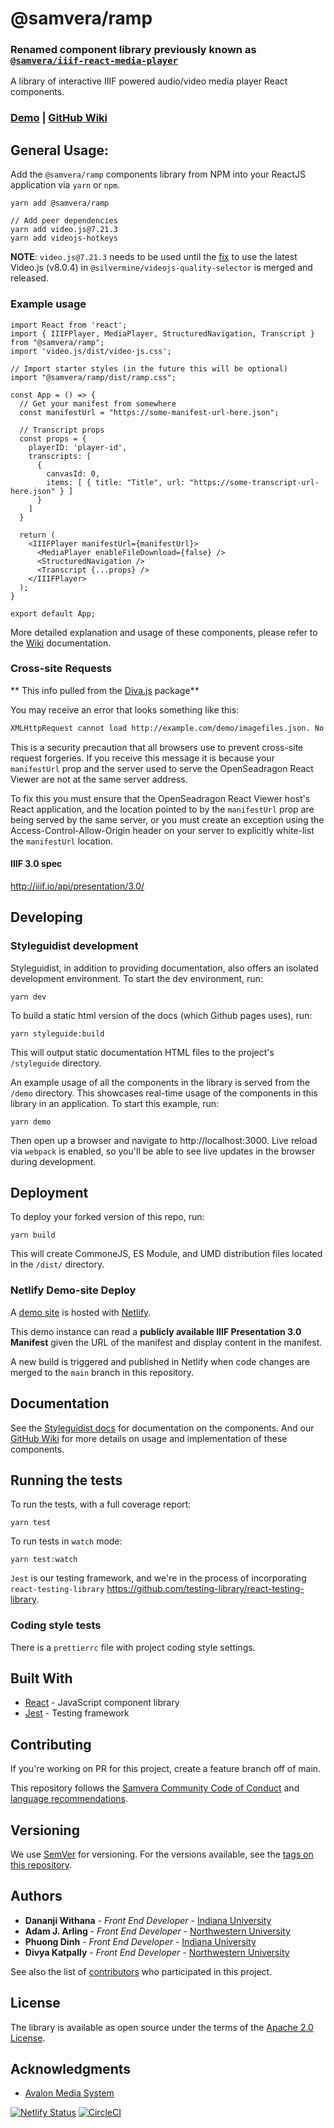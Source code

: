 # @samvera/ramp

### **Renamed component library previously known as [`@samvera/iiif-react-media-player`](https://www.npmjs.com/package/@samvera/iiif-react-media-player)**

A library of interactive IIIF powered audio/video media player React components.

### **[Demo](https://iiif-react-media-player.netlify.app/) | [GitHub Wiki](https://github.com/samvera-labs/ramp/wiki)**

## General Usage:

Add the `@samvera/ramp` components library from NPM into your ReactJS application via `yarn` or `npm`.

```
yarn add @samvera/ramp

// Add peer dependencies
yarn add video.js@7.21.3
yarn add videojs-hotkeys
```

**NOTE**: `video.js@7.21.3` needs to be used until the [fix](https://github.com/silvermine/videojs-quality-selector/pull/93) to use the latest Video.js (v8.0.4) in `@silvermine/videojs-quality-selector` is merged and released.

### Example usage

```
import React from 'react';
import { IIIFPlayer, MediaPlayer, StructuredNavigation, Transcript } from "@samvera/ramp";
import 'video.js/dist/video-js.css';

// Import starter styles (in the future this will be optional)
import "@samvera/ramp/dist/ramp.css";

const App = () => {
  // Get your manifest from somewhere
  const manifestUrl = "https://some-manifest-url-here.json";

  // Transcript props
  const props = {
    playerID: 'player-id',
    transcripts: [
      {
        canvasId: 0,
        items: [ { title: "Title", url: "https://some-transcript-url-here.json" } ]
      }
    ]
  }

  return (
    <IIIFPlayer manifestUrl={manifestUrl}>
      <MediaPlayer enableFileDownload={false} />
      <StructuredNavigation />
      <Transcript {...props} />
    </IIIFPlayer>
  );
}

export default App;
```

More detailed explanation and usage of these components, please refer to the [Wiki](https://github.com/samvera-labs/ramp/wiki) documentation.

### Cross-site Requests

** This info pulled from the [Diva.js](https://github.com/ddmal/diva.js) package**

You may receive an error that looks something like this:

```bash
XMLHttpRequest cannot load http://example.com/demo/imagefiles.json. No 'Access-Control-Allow-Origin' header is present on the requested resource. Origin 'http://localhost:8000' is therefore not allowed access.
```

This is a security precaution that all browsers use to prevent cross-site request forgeries. If you receive this message it is because your `manifestUrl` prop and the server used to serve the OpenSeadragon React Viewer are not at the same server address.

To fix this you must ensure that the OpenSeadragon React Viewer host's React application, and the location pointed to by the `manifestUrl` prop are being served by the same server, or you must create an exception using the Access-Control-Allow-Origin header on your server to explicitly white-list the `manifestUrl` location.

#### IIIF 3.0 spec

http://iiif.io/api/presentation/3.0/

## Developing

### Styleguidist development

Styleguidist, in addition to providing documentation, also offers an isolated development environment. To start the dev environment, run:

```
yarn dev
```

To build a static html version of the docs (which Github pages uses), run:

```
yarn styleguide:build
```

This will output static documentation HTML files to the project's `/styleguide` directory.

An example usage of all the components in the library is served from the `/demo` directory. This showcases real-time usage of the components in this library in an application. To start this example, run:

```
yarn demo
```

Then open up a browser and navigate to http://localhost:3000. Live reload via `webpack` is enabled, so you'll be able to see live updates in the browser during development.

## Deployment

To deploy your forked version of this repo, run:

```
yarn build
```

This will create CommoneJS, ES Module, and UMD distribution files located in the `/dist/` directory.

### Netlify Demo-site Deploy

A [demo site](https://iiif-react-media-player.netlify.app) is hosted with [Netlify](https://www.netlify.com). 

This demo instance can read a **publicly available IIIF Presentation 3.0 Manifest** given the URL of the manifest and display content in the manifest.

A new build is triggered and published in Netlify when code changes are merged to the `main` branch in this repository.

## Documentation

See the [Styleguidist docs](https://samvera-labs.github.io/ramp/) for documentation on the components. And our [GitHub Wiki](https://github.com/samvera-labs/ramp/wiki) for more details on usage and implementation of these components.

## Running the tests

To run the tests, with a full coverage report:

```
yarn test
```

To run tests in `watch` mode:

```
yarn test:watch
```

`Jest` is our testing framework, and we're in the process of incorporating `react-testing-library` https://github.com/testing-library/react-testing-library.

### Coding style tests

There is a `prettierrc` file with project coding style settings.

## Built With

- [React](https://reactjs.org/) - JavaScript component library
- [Jest](https://jestjs.io/) - Testing framework

## Contributing

If you're working on PR for this project, create a feature branch off of main.

This repository follows the [Samvera Community Code of Conduct](https://samvera.atlassian.net/wiki/spaces/samvera/pages/405212316/Code+of+Conduct) and [language recommendations](https://github.com/samvera/maintenance/blob/main/templates/CONTRIBUTING.md#language).

## Versioning

We use [SemVer](http://semver.org/) for versioning. For the versions available, see the [tags on this repository](https://github.com/avalonmediasystem/react-structural-metadata-editor/tags).

## Authors

- **Dananji Withana** - _Front End Developer_ - [Indiana University](https://iu.edu)
- **Adam J. Arling** - _Front End Developer_ - [Northwestern University](https://northwestern.edu)
- **Phuong Dinh** - _Front End Developer_ - [Indiana University](https://iu.edu)
- **Divya Katpally** - _Front End Developer_ - [Northwestern University](https://northwestern.edu)

See also the list of [contributors](https://github.com/samvera-labs/ramp/graphs/contributors) who participated in this project.

## License

The library is available as open source under the terms of the [Apache 2.0 License](https://opensource.org/licenses/Apache-2.0).

## Acknowledgments

- [Avalon Media System](https://www.avalonmediasystem.org/)

[![Netlify Status](https://api.netlify.com/api/v1/badges/4fab1f64-7d56-4a69-b5f6-6cae5ed55537/deploy-status)](https://app.netlify.com/sites/iiif-react-media-player/deploys)
[![CircleCI](https://circleci.com/gh/samvera-labs/ramp.svg?style=svg)](https://app.circleci.com/pipelines/github/samvera-labs/ramp)
